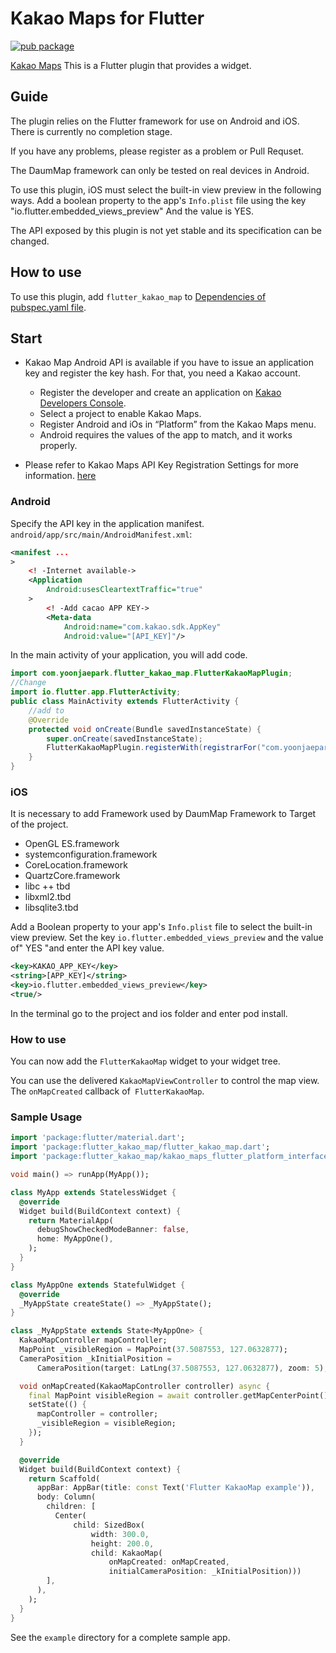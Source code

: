 # Kakao Maps for Flutter

[![pub package](https://img.shields.io/pub/v/flutter_kakao_map.svg)](https://pub.dartlang.org/packages/flutter_kakao_map)

[Kakao Maps](https://developers.kakao.com/maps/) This is a Flutter plugin that provides a widget.

## Guide
The plugin relies on the Flutter framework for use on Android and iOS. There is currently no completion stage.

If you have any problems, please register as a problem or Pull Requset.

The DaumMap framework can only be tested on real devices in Android.

To use this plugin, iOS must select the built-in view preview in the following ways.
Add a boolean property to the app's `Info.plist` file using the key "io.flutter.embedded_views_preview"
And the value is YES.

The API exposed by this plugin is not yet stable and its specification can be changed.

## How to use

To use this plugin, add `flutter_kakao_map` to [Dependencies of pubspec.yaml file](https://flutter.io/platform-plugins/).

## Start

* Kakao Map Android API is available if you have to issue an application key and register the key hash.
For that, you need a Kakao account.
  * Register the developer and create an application on [Kakao Developers Console](https://developers.kakao.com/console/app).
  * Select a project to enable Kakao Maps.
  * Register Android and iOs in “Platform” from the Kakao Maps menu.
  * Android requires the values ​​of the app to match, and it works properly.

* Please refer to Kakao Maps API Key Registration Settings for more information. [here](https://apis.map.kakao.com/)

### Android

Specify the API key in the application manifest. `android/app/src/main/AndroidManifest.xml`:

``` xml
<manifest ...
>
    <! -Internet available->
    <Application
        Android:usesCleartextTraffic="true"
    >
        <! -Add cacao APP KEY->
        <Meta-data
            Android:name="com.kakao.sdk.AppKey"
            Android:value="[API_KEY]"/>
```

In the main activity of your application, you will add code.

``` java
import com.yoonjaepark.flutter_kakao_map.FlutterKakaoMapPlugin;
//Change
import io.flutter.app.FlutterActivity;
public class MainActivity extends FlutterActivity {
    //add to
    @Override
    protected void onCreate(Bundle savedInstanceState) {
        super.onCreate(savedInstanceState);
        FlutterKakaoMapPlugin.registerWith(registrarFor("com.yoonjaepark.flutter_kakao_map.FlutterKakaoMapPlugin"));
    }
}
```

### iOS
It is necessary to add Framework used by DaumMap Framework to Target of the project.

- OpenGL ES.framework
- systemconfiguration.framework
- CoreLocation.framework
- QuartzCore.framework
- libc ++ tbd
- libxml2.tbd
- libsqlite3.tbd

Add a Boolean property to your app's `Info.plist` file to select the built-in view preview.
Set the key `io.flutter.embedded_views_preview` and the value of" YES "and enter the API key value.
``` xml
<key>KAKAO_APP_KEY</key>
<string>[APP_KEY]</string>
<key>io.flutter.embedded_views_preview</key>
<true/>
```

In the terminal go to the project and ios folder and enter pod install.

### How to use 
You can now add the `FlutterKakaoMap` widget to your widget tree.

You can use the delivered `KakaoMapViewController` to control the map view.
The `onMapCreated` callback of` FlutterKakaoMap`.

### Sample Usage

```dart
import 'package:flutter/material.dart';
import 'package:flutter_kakao_map/flutter_kakao_map.dart';
import 'package:flutter_kakao_map/kakao_maps_flutter_platform_interface.dart';

void main() => runApp(MyApp());

class MyApp extends StatelessWidget {
  @override
  Widget build(BuildContext context) {
    return MaterialApp(
      debugShowCheckedModeBanner: false,
      home: MyAppOne(),
    );
  }
}

class MyAppOne extends StatefulWidget {
  @override
  _MyAppState createState() => _MyAppState();
}

class _MyAppState extends State<MyAppOne> {
  KakaoMapController mapController;
  MapPoint _visibleRegion = MapPoint(37.5087553, 127.0632877);
  CameraPosition _kInitialPosition =
      CameraPosition(target: LatLng(37.5087553, 127.0632877), zoom: 5);

  void onMapCreated(KakaoMapController controller) async {
    final MapPoint visibleRegion = await controller.getMapCenterPoint();
    setState(() {
      mapController = controller;
      _visibleRegion = visibleRegion;
    });
  }

  @override
  Widget build(BuildContext context) {
    return Scaffold(
      appBar: AppBar(title: const Text('Flutter KakaoMap example')),
      body: Column(
        children: [
          Center(
              child: SizedBox(
                  width: 300.0,
                  height: 200.0,
                  child: KakaoMap(
                      onMapCreated: onMapCreated,
                      initialCameraPosition: _kInitialPosition)))
        ],
      ),
    );
  }
}
```

See the `example` directory for a complete sample app.
